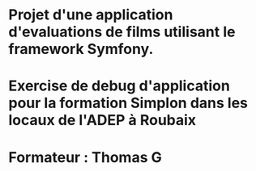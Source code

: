 # Projet d'une application d'evaluations de films utilisant le framework Symfony.
# Exercise de debug d'application pour la formation Simplon dans les locaux de l'ADEP à Roubaix
# Formateur : Thomas G 
